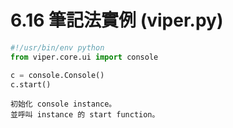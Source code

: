 # 6.16 筆記法實例 \(viper.py\)

```python
#!/usr/bin/env python
from viper.core.ui import console

c = console.Console()
c.start()
```

```text
初始化 console instance。
並呼叫 instance 的 start function。
```

